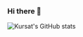 ### Hi there 👋

![Kursat's GitHub stats](https://github-readme-stats.vercel.app/api?username=kursataktunc&show_icons=true&theme=radical&hide=prs,issues)

<!--
Quote of the day:
![Quote](https://github-readme-quotes.herokuapp.com/quote?theme=material-palenight&animation=default&layout=default&font=default)


**KursatAktunc/KursatAktunc** is a ✨ _special_ ✨ repository because its `README.md` (this file) appears on your GitHub profile.

Here are some ideas to get you started:

- 🔭 I’m currently working on ...
- 🌱 I’m currently learning ...
- 👯 I’m looking to collaborate on ...
- 🤔 I’m looking for help with ...
- 💬 Ask me about ...
- 📫 How to reach me: ...
- 😄 Pronouns: ...
- ⚡ Fun fact: ...
-->
